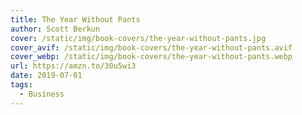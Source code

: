 ```yaml
---
title: The Year Without Pants
author: Scott Berkun
cover: /static/img/book-covers/the-year-without-pants.jpg
cover_avif: /static/img/book-covers/the-year-without-pants.avif
cover_webp: /static/img/book-covers/the-year-without-pants.webp
url: https://amzn.to/30u5wi3
date: 2019-07-01
tags:
  - Business
---
```

